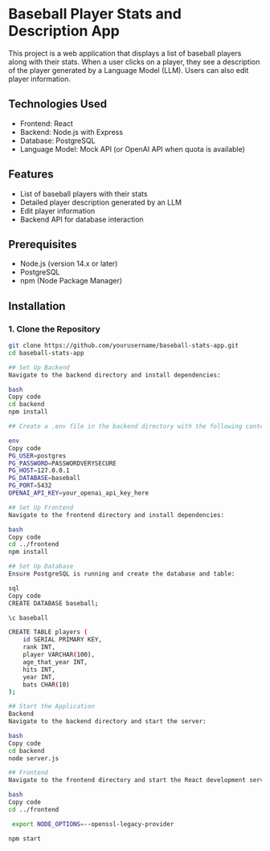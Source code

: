 # Baseball Player Stats and Description App

This project is a web application that displays a list of baseball players along with their stats. When a user clicks on a player, they see a description of the player generated by a Language Model (LLM). Users can also edit player information.

## Technologies Used

- Frontend: React
- Backend: Node.js with Express
- Database: PostgreSQL
- Language Model: Mock API (or OpenAI API when quota is available)

## Features

- List of baseball players with their stats
- Detailed player description generated by an LLM
- Edit player information
- Backend API for database interaction

## Prerequisites

- Node.js (version 14.x or later)
- PostgreSQL
- npm (Node Package Manager)

## Installation

### 1. Clone the Repository

```bash
git clone https://github.com/yourusername/baseball-stats-app.git
cd baseball-stats-app

## Set Up Backend
Navigate to the backend directory and install dependencies:

bash
Copy code
cd backend
npm install

## Create a .env file in the backend directory with the following content:

env
Copy code
PG_USER=postgres
PG_PASSWORD=PASSWORDVERYSECURE
PG_HOST=127.0.0.1
PG_DATABASE=baseball
PG_PORT=5432
OPENAI_API_KEY=your_openai_api_key_here

## Set Up Frontend
Navigate to the frontend directory and install dependencies:

bash
Copy code
cd ../frontend
npm install

## Set Up Database
Ensure PostgreSQL is running and create the database and table:

sql
Copy code
CREATE DATABASE baseball;

\c baseball

CREATE TABLE players (
    id SERIAL PRIMARY KEY,
    rank INT,
    player VARCHAR(100),
    age_that_year INT,
    hits INT,
    year INT,
    bats CHAR(10)
);

## Start the Application
Backend
Navigate to the backend directory and start the server:

bash
Copy code
cd backend
node server.js

## Frontend
Navigate to the frontend directory and start the React development server:

bash
Copy code
cd ../frontend

 export NODE_OPTIONS=--openssl-legacy-provider

npm start

